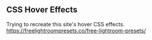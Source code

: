 
CSS Hover Effects
------

Trying to recreate this site's hover CSS effects.
https://freelightroompresets.co/free-lightroom-presets/